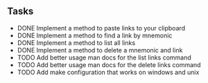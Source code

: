 ## Tasks
- DONE Implement a method to paste links to your clipboard
- DONE Implement a method to find a link by mnemonic
- DONE Implement a method to list all links
- DONE Implement a method to delete a mnemonic and link
- TODO Add better usage man docs for the list links command
- TODO Add better usage man docs for the delete links command
- TODO Add make configuration that works on windows and unix
